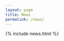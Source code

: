 ```yaml
---
layout: page
title: News
permalink: /news/
---
```


<!-- _pages/news.md -->
<div class="news">

{% include news.html %}

</div>
